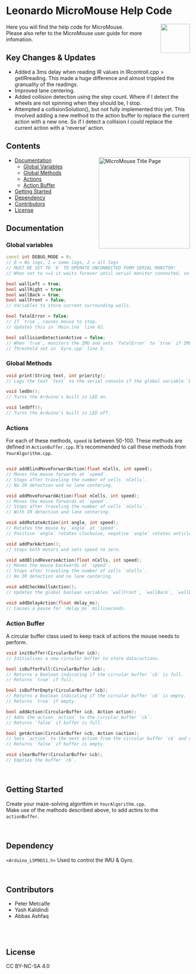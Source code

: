 <h1 style="text-decoration: none;">Leonardo MicroMouse Help Code</h1>
<img height=80px align='right' src='https://upload.wikimedia.org/wikipedia/commons/thumb/8/87/Arduino_Logo.svg/720px-Arduino_Logo.svg.png'/>
Here you will find the help code for MicroMouse.
<br>Please also refer to the MicroMouse user guide for more infomation.

## Key Changes & Updates
- Added a 3ms delay when reading IR values in IRcontroll.cpp > getIRreading.
This made a huge difference and almost trippled the granuality of the readings.
- Improved lane centering.
- Added collision detection using the step count.
Where if I detect the wheels are not spinning when they should be, I stop.
- Attempted a collisionSolution(), but not fully implemented this yet.
This involved adding a new method to the action buffer to replace the current action with a new one.
So if I detect a collision I could replace the current action with a 'reverse' action.

## Contents
<img src="https://github.com/user-attachments/assets/4a2ef373-2c49-4930-8519-a5ad0b24f1ef" alt="MicroMouse Title Page" align="right" height=250px/>

- [Documentation](#documentation)
    - [Global Variables](#global-variables)
    - [Global Methods](#global-methods)
    - [Actions](#actions)
    - [Action Buffer](#action-buffer)
- [Getting Started](#getting-started)
- [Dependency](#dependency)
- [Contributors](#contributors)
- [License](#license)

## Documentation

### Global variables
```c++
const int DEBUG_MODE = 0; 
// 0 = No logs, 1 = some logs, 2 = all logs
// MUST BE SET TO `0` TO OPERATE UNCONNECTED FORM SERIAL MONITOR!
// When set to >=1 it waits forever until serial monitor connected, so no logs are missed.

bool wallLeft = true;
bool wallRight = true;
bool wallBack = true;
bool wallFront = false;
// Variables to store current surrounding walls.

bool fatalError = false; 
// If `true`, causes mouse to stop. 
// Updates this in `Main.ino` line 82.

bool collisionDetectionActive = false;
// When `true`, monitors the IMU and sets `fatalError` to `true` if IMU data goes above threshold, indicating a collision. 
// Threshold set in `Gyro.cpp` line 3.
```

### Global Methods

```c++
void print(String text, int priority);
// Logs the text `text` to the serial console if the global variable `DEBUG_MODE` is greater than `priority`.

void ledOn();
// Turns the Arduino's built in LED on.

void ledOff();
// Turns the Arduino's built in LED off.
```

### Actions
For each of these methods, `speed` is between 50-100.
These methods are defined in `ActionBuffer.cpp`. 
It's recommended to call these methods from `YourAlgorithm.cpp`.
```c++

void addBlindMoveForwardAction(float nCells, int speed);
// Moves the mouse forwards at `speed`. 
// Stops after traveling the number of cells `nCells`. 
// No IR detection and no lane centering.

void addMoveForwardAction(float nCells, int speed);
// Moves the mouse forwards at `speed`. 
// Stops after traveling the number of cells `nCells`. 
// With IR detection and lane centering.

void addRotateAction(int angle, int speed);
// Rotates the mouse by `angle` at `speed`. 
// Positive `angle` rotates clockwise, negative `angle` rotates anticlockwise.

void addParkAction();
// Stops both motors and sets speed to zero.

void addBlindReverseAction(float nCells, int speed);
// Moves the mouse backwards at `speed`. 
// Stops after traveling the number of cells `nCells`. 
// No IR detection and no lane centering.

void addCheckWallsAction();
// Updates the global boolean variables `wallFront`, `wallBack`, `wallLeft`, `wallRight`.

void addDelayAction(float delay_ms);
// Causes a pause for `delay_ms` milliseconds.
```

### Action Buffer
A circular buffer class used to keep track of actions the mouse needs to perform.
```c++
void initBuffer(CircularBuffer &cb);
// Initialises a new circular buffer to store data/actions.

bool isBufferFull(CircularBuffer &cb);
// Returns a Boolean indicating if the circular buffer `cb` is full. 
// Returns `true` if full.

bool isBufferEmpty(CircularBuffer &cb);
// Returns a Boolean indicating if the circular buffer `cb` is empty. 
// Returns `true` if empty.

bool addAction(CircularBuffer &cb, Action action);
// Adds the action `action` to the circular buffer `cb`. 
// Returns `false` if buffer is full.

bool getAction(CircularBuffer &cb, Action &action);
// Sets `action` to the next action from the circular buffer `cb` and removes the action from the buffer. 
// Returns `false` if buffer is empty.

void clearBuffer(CircularBuffer &cb);
// Empties the buffer `cb`.
```

<br>

## Getting Started
Create your maze-solving algorthim in `YourAlgorithm.cpp`. <br>
Make use of the mathods described above, to add actins to the `actionBuffer`.

<br>

## Dependency
`<Arduino_LSM9DS1.h>` Used to control the IMU & Gyro.

<br>

## Contributors
* Peter Metcalfe
* Yash Kalidindi
* Abbas Ashfaq

<br>
<br>

## License
CC BY-NC-SA 4.0

